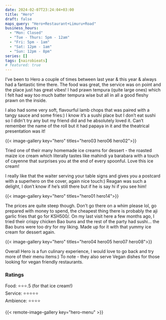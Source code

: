 ```yaml
---
date: 2024-02-07T23:24:04+03:00
title: "Hero"
draft: false
maps_query: "Hero+Restaurant+Limuru+Road"
business_hours:
  - "Mon: Closed"
  - "Tue - Thurs: 5pm - 12am"
  - "Fri: 5pm - 1am"
  - "Sat: 12pm - 1am"
  - "Sun: 12pm - 8pm"
series: []
tags: [nairobieats]
# featured: true
---
```


I’ve been to Hero a couple of times between last year & this year & always had a fantastic time there. The food was great, the service was on point and the place just has great vibes! I had prawn tempura (quite large ones) which I felt had way too much batter tempura wise but all in all a good fleshy prawn on the inside.

I also had some very soft, flavourful lamb chops that was paired with a tangy sauce and some fries:) I know it’s a sushi place but I don’t eat sushi so I didn't try any but my friend did and he absolutely loved it. Can’t remember the name of the roll but it had papaya in it and the theatrical presentation was it!

{{< image-gallery key="hero" titles="hero03 hero06 hero02">}}

Tried one of their many homemade ice creams for dessert - the roasted maize ice cream which literally tastes like mahindi ya barabara with a touch of cayenne that surprises you at the end of every spoonful. Love this ice cream!

I really like that the waiter serving your table signs and gives you a postcard with a superhero on the cover, again nice touch:) Reagan was such a delight, I don’t know if he’s still there but if he is say hi if you see him!

{{< image-gallery key="hero" titles="hero01 hero14">}}

The prices are quite steep though. Don’t go there on a whim please lol, go prepared with money to spend, the cheapest thing there is probably the aji garlic fries that go for KSH500/. On my last visit here a few months ago, I tried their crispy chicken Bao buns and the rest of the party had sushi… the Bao buns were too dry for my liking. Made up for it with that yummy ice cream for dessert again.

{{< image-gallery key="hero" titles="hero04 hero05 hero07 hero08">}}

Overall Hero is a fun culinary experience, I would love to go back and try more of their menu items:) To note - they also serve Vegan dishes for those looking for vegan friendly restaurants.

### Ratings

Food: ⭐️⭐️⭐️.5 (for that ice cream!)<br>
Service: ⭐️⭐️⭐️⭐️⭐️<br>
Ambience: ⭐️⭐️⭐️⭐️<br>

{{< remote-image-gallery key="hero-menu" >}}
